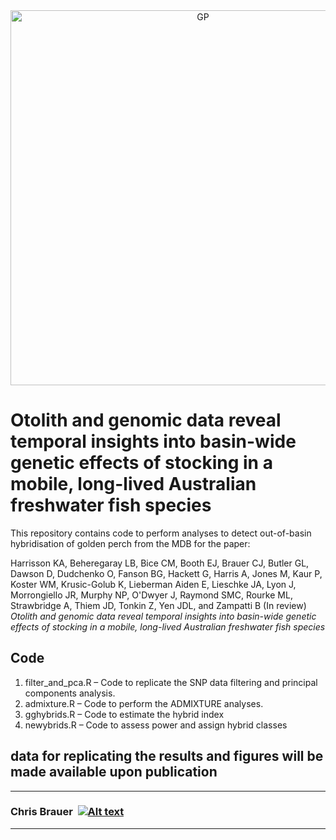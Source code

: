<div style="text-align: center;">
  <img src="https://tinyurl.com/3h58r8pd" alt="GP" width="600"/>
</div>

# Otolith and genomic data reveal temporal insights into basin-wide genetic effects of stocking in a mobile, long-lived Australian freshwater fish species
  
This repository contains code to perform analyses to detect out-of-basin hybridisation of golden perch from the MDB for the paper:

Harrisson KA, Beheregaray LB, Bice CM, Booth EJ, Brauer CJ, Butler GL, Dawson D, Dudchenko O, Fanson BG, Hackett G, Harris A, Jones M, Kaur P, Koster WM, Krusic-Golub K, Lieberman Aiden E, Lieschke JA, Lyon J, Morrongiello JR, Murphy NP, O'Dwyer J, Raymond SMC, Rourke ML, Strawbridge A, Thiem JD, Tonkin Z, Yen JDL, and Zampatti B (In review) *Otolith and genomic data reveal temporal insights into basin-wide genetic effects of stocking in a mobile, long-lived Australian freshwater fish species*


## Code

1. filter_and_pca.R – Code to replicate the SNP data filtering and principal components analysis.
2. admixture.R – Code to perform the ADMIXTURE analyses.
3. gghybrids.R – Code to estimate the hybrid index
4. newybrids.R – Code to assess power and assign hybrid classes

## data for replicating the results and figures will be made available upon publication


****
### Chris Brauer&nbsp; [![Alt text](https://tinyurl.com/2y3bnpmp)](mailto:chris.brauer@flinders.edu.au)
****
